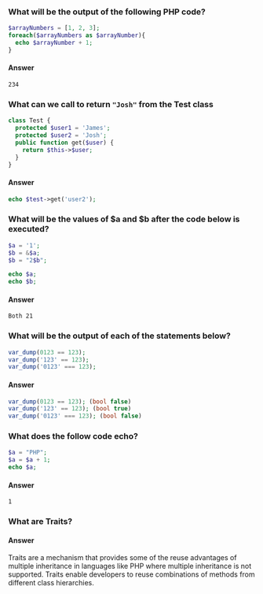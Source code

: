 ### What will be the output of the following PHP code?

```php
$arrayNumbers = [1, 2, 3];
foreach($arrayNumbers as $arrayNumber){
  echo $arrayNumber + 1;
}
```

#### Answer 
`234`

### What can we call to return `"Josh"` from the Test class
```php
class Test {
  protected $user1 = 'James';
  protected $user2 = 'Josh';
  public function get($user) {
    return $this->$user;
  }
}
```

#### Answer
```php
echo $test->get('user2');
```

### What will be the values of $a and $b after the code below is executed?

```php
$a = '1';
$b = &$a;
$b = "2$b";

echo $a;
echo $b;
```
#### Answer 
`Both 21`

### What will be the output of each of the statements below?

```php
var_dump(0123 == 123);
var_dump('123' == 123);
var_dump('0123' === 123);
```
#### Answer

```php
var_dump(0123 == 123); (bool false)
var_dump('123' == 123); (bool true)
var_dump('0123' === 123); (bool false)
```

### What does the follow code echo?

```php
$a = "PHP";
$a = $a + 1;
echo $a;
```
#### Answer 
`1`

### What are Traits?

#### Answer 
Traits are a mechanism that provides some of the reuse advantages of multiple inheritance in languages like PHP where multiple inheritance is not supported. Traits enable developers to reuse combinations of methods from different class hierarchies.
